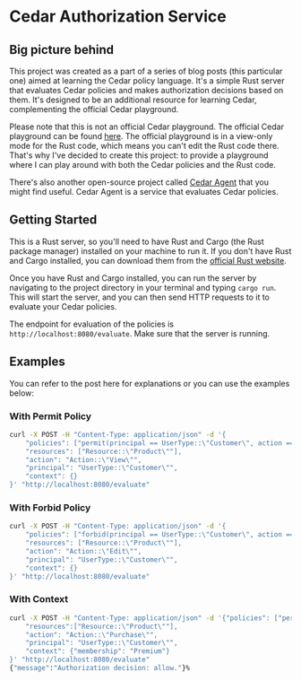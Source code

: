 # Cedar Authorization Service

## Big picture behind
This project was created as a part of a series of blog posts (this particular one) aimed at learning the Cedar policy language. It's a simple Rust server that evaluates Cedar policies and makes authorization decisions based on them. It's designed to be an additional resource for learning Cedar, complementing the official Cedar playground.

Please note that this is not an official Cedar playground. The official Cedar playground can be found [here](https://www.cedarpolicy.com/en/tutorial). The official playground is in a view-only mode for the Rust code, which means you can't edit the Rust code there. That's why I've decided to create this project: to provide a playground where I can play around with both the Cedar policies and the Rust code.

There's also another open-source project called [Cedar Agent](https://github.com/permitio/cedar-agent) that you might find useful. Cedar Agent is a service that evaluates Cedar policies.

## Getting Started
This is a Rust server, so you'll need to have Rust and Cargo (the Rust package manager) installed on your machine to run it. If you don't have Rust and Cargo installed, you can download them from the [official Rust website](https://www.rust-lang.org/).

Once you have Rust and Cargo installed, you can run the server by navigating to the project directory in your terminal and typing `cargo run`. This will start the server, and you can then send HTTP requests to it to evaluate your Cedar policies.

The endpoint for evaluation of the policies is `http://localhost:8080/evaluate`. Make sure that the server is running.

## Examples

You can refer to the post here for explanations or you can use the examples below:

### With Permit Policy

```bash
curl -X POST -H "Content-Type: application/json" -d '{
    "policies": ["permit(principal == UserType::\"Customer\", action == Action::\"View\", resource == Resource::\"Product\");"],
    "resources": ["Resource::\"Product\""],
    "action": "Action::\"View\"",
    "principal": "UserType::\"Customer\"",
    "context": {}
}' "http://localhost:8080/evaluate"
```

### With Forbid Policy
```bash
curl -X POST -H "Content-Type: application/json" -d '{
    "policies": ["forbid(principal == UserType::\"Customer\", action == Action::\"Edit\", resource == Resource::\"Product\");"],
    "resources": ["Resource::\"Product\""],
    "action": "Action::\"Edit\"",
    "principal": "UserType::\"Customer\"",
    "context": {}
}' "http://localhost:8080/evaluate"
```

### With Context

```bash
curl -X POST -H "Content-Type: application/json" -d '{"policies": ["permit(principal == UserType::\"Customer\", action == Action::\"Purchase\", resource == Resource::\"Product\") when {context.membership == \"Premium\"};"],
    "resources":["Resource::\"Product\""],
    "action": "Action::\"Purchase\"",
    "principal": "UserType::\"Customer\"",
    "context": {"membership": "Premium"}
}' "http://localhost:8080/evaluate"
{"message":"Authorization decision: allow."}%
```
